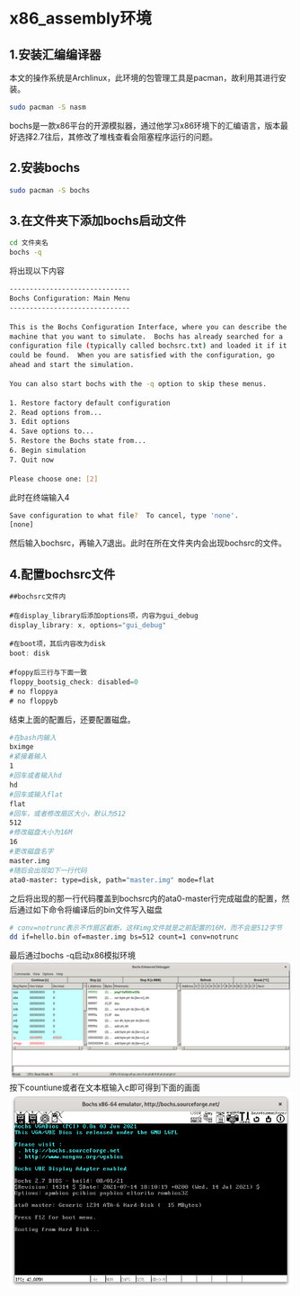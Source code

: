 # x86_assembly环境
## 1.安装汇编编译器
本文的操作系统是Archlinux，此环境的包管理工具是pacman，故利用其进行安装。
````bash
sudo pacman -S nasm
````
bochs是一款x86平台的开源模拟器，通过他学习x86环境下的汇编语言，版本最好选择2.7往后，其修改了堆栈查看会阻塞程序运行的问题。
## 2.安装bochs
````bash
sudo pacman -S bochs
````

## 3.在文件夹下添加bochs启动文件
````bash
cd 文件夹名
bochs -q
````
将出现以下内容
````bash
------------------------------
Bochs Configuration: Main Menu
------------------------------

This is the Bochs Configuration Interface, where you can describe the
machine that you want to simulate.  Bochs has already searched for a
configuration file (typically called bochsrc.txt) and loaded it if it
could be found.  When you are satisfied with the configuration, go
ahead and start the simulation.

You can also start bochs with the -q option to skip these menus.

1. Restore factory default configuration
2. Read options from...
3. Edit options
4. Save options to...
5. Restore the Bochs state from...
6. Begin simulation
7. Quit now

Please choose one: [2] 

````
此时在终端输入4
````bash
Save configuration to what file?  To cancel, type 'none'.
[none] 
````
然后输入bochsrc，再输入7退出。此时在所在文件夹内会出现bochsrc的文件。

## 4.配置bochsrc文件

````js
##bochsrc文件内

#在display_library后添加options项，内容为gui_debug
display_library: x, options="gui_debug"

#在boot项，其后内容改为disk
boot: disk

#foppy后三行与下面一致
floppy_bootsig_check: disabled=0
# no floppya
# no floppyb
````

结束上面的配置后，还要配置磁盘。
````bash
#在bash内输入
bximge
#紧接着输入
1
#回车或者输入hd
hd
#回车或输入flat
flat
#回车，或者修改扇区大小，默认为512
512
#修改磁盘大小为16M
16
#更改磁盘名字
master.img
#随后会出现如下一行代码
ata0-master: type=disk, path="master.img" mode=flat
````
之后将出现的那一行代码覆盖到bochsrc内的ata0-master行完成磁盘的配置，然后通过如下命令将编译后的bin文件写入磁盘
````bash
# conv=notrunc表示不作扇区截断，这样img文件就是之前配置的16M，而不会是512字节
dd if=hello.bin of=master.img bs=512 count=1 conv=notrunc
````

最后通过bochs -q启动x86模拟环境
![Alt text](image.png)
按下countiune或者在文本框输入c即可得到下面的画面
![Alt text](image-1.png)